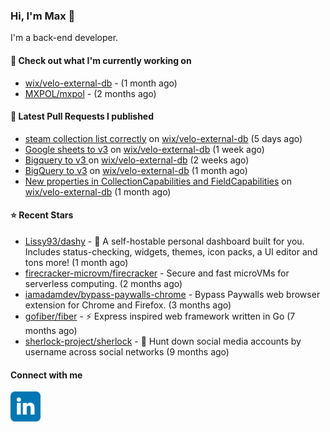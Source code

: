 ### Hi, I'm Max 👋

I'm a back-end developer.

#### 👷 Check out what I'm currently working on

- [wix/velo-external-db](https://github.com/wix/velo-external-db) -  (1 month ago)
- [MXPOL/mxpol](https://github.com/MXPOL/mxpol) -  (2 months ago)

#### 🔨 Latest Pull Requests I published

- [steam collection list correctly](https://github.com/wix/velo-external-db/pull/429) on [wix/velo-external-db](https://github.com/wix/velo-external-db) (5 days ago)
- [Google sheets to v3](https://github.com/wix/velo-external-db/pull/423) on [wix/velo-external-db](https://github.com/wix/velo-external-db) (1 week ago)
- [Bigquery to v3 ](https://github.com/wix/velo-external-db/pull/421) on [wix/velo-external-db](https://github.com/wix/velo-external-db) (2 weeks ago)
- [BigQuery to v3](https://github.com/wix/velo-external-db/pull/406) on [wix/velo-external-db](https://github.com/wix/velo-external-db) (1 month ago)
- [New properties in CollectionCapabilities and FieldCapabilities](https://github.com/wix/velo-external-db/pull/398) on [wix/velo-external-db](https://github.com/wix/velo-external-db) (1 month ago)

#### ⭐ Recent Stars

- [Lissy93/dashy](https://github.com/Lissy93/dashy) - 🚀 A self-hostable personal dashboard built for you. Includes status-checking, widgets, themes, icon packs, a UI editor and tons more! (1 month ago)
- [firecracker-microvm/firecracker](https://github.com/firecracker-microvm/firecracker) - Secure and fast microVMs for serverless computing. (2 months ago)
- [iamadamdev/bypass-paywalls-chrome](https://github.com/iamadamdev/bypass-paywalls-chrome) - Bypass Paywalls web browser extension for Chrome and Firefox. (3 months ago)
- [gofiber/fiber](https://github.com/gofiber/fiber) - ⚡️ Express inspired web framework written in Go (7 months ago)
- [sherlock-project/sherlock](https://github.com/sherlock-project/sherlock) - 🔎 Hunt down social media accounts by username across social networks (9 months ago)

#### Connect with me

[<img align="left" alt="LinkedIn" width="48px"  src="icons/linkedin.svg" />][linkedin]

[linkedin]: https://www.linkedin.com/in/max-polski/
